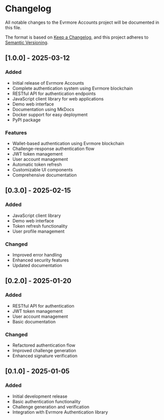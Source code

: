 # Changelog

All notable changes to the Evrmore Accounts project will be documented in this file.

The format is based on [Keep a Changelog](https://keepachangelog.com/en/1.0.0/),
and this project adheres to [Semantic Versioning](https://semver.org/spec/v2.0.0.html).

## [1.0.0] - 2025-03-12

### Added
- Initial release of Evrmore Accounts
- Complete authentication system using Evrmore blockchain
- RESTful API for authentication endpoints
- JavaScript client library for web applications
- Demo web interface
- Documentation using MkDocs
- Docker support for easy deployment
- PyPI package

### Features
- Wallet-based authentication using Evrmore blockchain
- Challenge-response authentication flow
- JWT token management
- User account management
- Automatic token refresh
- Customizable UI components
- Comprehensive documentation

## [0.3.0] - 2025-02-15

### Added
- JavaScript client library
- Demo web interface
- Token refresh functionality
- User profile management

### Changed
- Improved error handling
- Enhanced security features
- Updated documentation

## [0.2.0] - 2025-01-20

### Added
- RESTful API for authentication
- JWT token management
- User account management
- Basic documentation

### Changed
- Refactored authentication flow
- Improved challenge generation
- Enhanced signature verification

## [0.1.0] - 2025-01-05

### Added
- Initial development release
- Basic authentication functionality
- Challenge generation and verification
- Integration with Evrmore Authentication library 